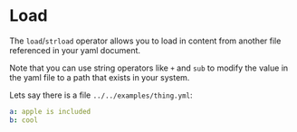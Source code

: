 # Load

The `load`/`strload` operator allows you to load in content from another file referenced in your yaml document.

Note that you can use string operators like `+` and `sub` to modify the value in the yaml file to a path that exists in your system.


Lets say there is a file `../../examples/thing.yml`:

```yaml
a: apple is included
b: cool
```
